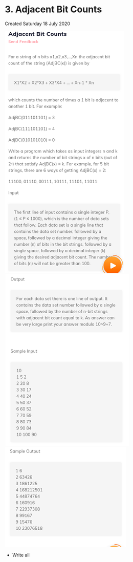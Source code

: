 # 3. Adjacent Bit Counts
Created Saturday 18 July 2020

![](3._Adjacent_Bit_Counts_-_80/pasted_image.png)
![](3._Adjacent_Bit_Counts_-_80/pasted_image001.png)
![](3._Adjacent_Bit_Counts_-_80/pasted_image002.png)

* Write all


